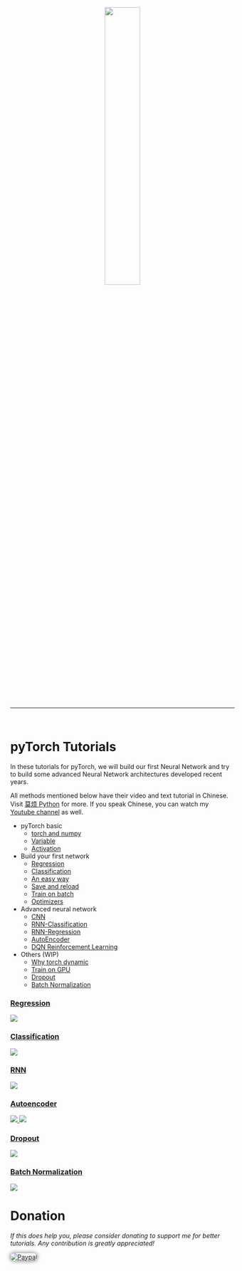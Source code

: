 <p align="center">
    <a href="http://pytorch.org/" target="_blank">
    <img width="40%" src="https://github.com/MorvanZhou/PyTorch-Tutorial/blob/master/tutorial-contents/logo.png" style="max-width:100%;">
    </a>
</p>

---

<br>

# pyTorch Tutorials

In these tutorials for pyTorch, we will build our first Neural Network and try to build some advanced Neural Network architectures developed recent years.

All methods mentioned below have their video and text tutorial in Chinese. Visit [莫烦 Python](https://morvanzhou.github.io/tutorials/) for more.
If you speak Chinese, you can watch my [Youtube channel](https://www.youtube.com/channel/UCdyjiB5H8Pu7aDTNVXTTpcg) as well.


* pyTorch basic
  * [torch and numpy](https://github.com/MorvanZhou/PyTorch-Tutorial/blob/master/tutorial-contents/201_torch_numpy.py)
  * [Variable](https://github.com/MorvanZhou/PyTorch-Tutorial/blob/master/tutorial-contents/202_variable.py)
  * [Activation](https://github.com/MorvanZhou/PyTorch-Tutorial/blob/master/tutorial-contents/203_activation.py)
* Build your first network
  * [Regression](https://github.com/MorvanZhou/PyTorch-Tutorial/blob/master/tutorial-contents/301_regression.py)
  * [Classification](https://github.com/MorvanZhou/PyTorch-Tutorial/blob/master/tutorial-contents/302_classification.py)
  * [An easy way](https://github.com/MorvanZhou/PyTorch-Tutorial/blob/master/tutorial-contents/303_build_nn_quickly.py)
  * [Save and reload](https://github.com/MorvanZhou/PyTorch-Tutorial/blob/master/tutorial-contents/304_save_reload.py)
  * [Train on batch](https://github.com/MorvanZhou/PyTorch-Tutorial/blob/master/tutorial-contents/305_batch_train.py)
  * [Optimizers](https://github.com/MorvanZhou/PyTorch-Tutorial/blob/master/tutorial-contents/306_optimizer.py)
* Advanced neural network
  * [CNN](https://github.com/MorvanZhou/PyTorch-Tutorial/blob/master/tutorial-contents/401_CNN.py)
  * [RNN-Classification](https://github.com/MorvanZhou/PyTorch-Tutorial/blob/master/tutorial-contents/402_RNN_classifier.py)
  * [RNN-Regression](https://github.com/MorvanZhou/PyTorch-Tutorial/blob/master/tutorial-contents/403_RNN_regressor.py)
  * [AutoEncoder](https://github.com/MorvanZhou/PyTorch-Tutorial/blob/master/tutorial-contents/404_autoencoder.py)
  * [DQN Reinforcement Learning](https://github.com/MorvanZhou/PyTorch-Tutorial/blob/master/tutorial-contents/405_DQN_Reinforcement_learning.py)
* Others (WIP)
  * [Why torch dynamic](https://github.com/MorvanZhou/PyTorch-Tutorial/blob/master/tutorial-contents/501_why_torch_dynamic_graph.py)
  * [Train on GPU](https://github.com/MorvanZhou/PyTorch-Tutorial/blob/master/tutorial-contents/502_GPU.py)
  * [Dropout](https://github.com/MorvanZhou/PyTorch-Tutorial/blob/master/tutorial-contents/503_dropout.py)
  * [Batch Normalization](https://github.com/MorvanZhou/PyTorch-Tutorial/blob/master/tutorial-contents/504_batch_normalization.py)

### [Regression](https://github.com/MorvanZhou/PyTorch-Tutorial/blob/master/tutorial-contents/301_regression.py)

<a href="https://github.com/MorvanZhou/PyTorch-Tutorial/blob/master/tutorial-contents/301_regression.py">
    <img class="course-image" src="https://morvanzhou.github.io/static/results/torch/1-1-2.gif">
</a>

### [Classification](https://github.com/MorvanZhou/PyTorch-Tutorial/blob/master/tutorial-contents/302_classification.py)

<a href="https://github.com/MorvanZhou/PyTorch-Tutorial/blob/master/tutorial-contents/302_classification.py">
    <img class="course-image" src="https://morvanzhou.github.io/static/results/torch/1-1-3.gif">
</a>

### [RNN](https://github.com/MorvanZhou/PyTorch-Tutorial/blob/master/tutorial-contents/403_RNN_regressor.py)

<a href="https://github.com/MorvanZhou/PyTorch-Tutorial/blob/master/tutorial-contents/403_RNN_regressor.py">
    <img class="course-image" src="https://morvanzhou.github.io/static/results/torch/4-3-1.gif" >
</a>

### [Autoencoder](https://github.com/MorvanZhou/PyTorch-Tutorial/blob/master/tutorial-contents/404_autoencoder.py)

<a href="https://github.com/MorvanZhou/PyTorch-Tutorial/blob/master/tutorial-contents/403_RNN_regressor.py">
    <img class="course-image" src="https://morvanzhou.github.io/static/results/torch/4-4-1.gif" >
</a>

<a href="https://github.com/MorvanZhou/PyTorch-Tutorial/blob/master/tutorial-contents/403_RNN_regressor.py">
    <img class="course-image" src="https://morvanzhou.github.io/static/results/torch/4-4-2.gif" >
</a>

### [Dropout](https://github.com/MorvanZhou/PyTorch-Tutorial/blob/master/tutorial-contents/503_dropout.py)
<a href="https://github.com/MorvanZhou/PyTorch-Tutorial/blob/master/tutorial-contents/503_dropout.py">
    <img class="course-image" src="https://morvanzhou.github.io/static/results/torch/5-3-1.gif" >
</a>

### [Batch Normalization](https://github.com/MorvanZhou/PyTorch-Tutorial/blob/master/tutorial-contents/504_batch_normalization.py)
<a href="https://github.com/MorvanZhou/PyTorch-Tutorial/blob/master/tutorial-contents/504_batch_normalization.py">
    <img class="course-image" src="https://morvanzhou.github.io/static/results/torch/5-4-2.gif" >
</a>

# Donation

*If this does help you, please consider donating to support me for better tutorials. Any contribution is greatly appreciated!*

<div >
  <a href="https://www.paypal.com/cgi-bin/webscr?cmd=_donations&amp;business=morvanzhou%40gmail%2ecom&amp;lc=C2&amp;item_name=MorvanPython&amp;currency_code=AUD&amp;bn=PP%2dDonationsBF%3abtn_donateCC_LG%2egif%3aNonHosted">
    <img style="border-radius: 20px;  box-shadow: 0px 0px 10px 1px  #888888;"
         src="https://www.paypalobjects.com/webstatic/en_US/i/btn/png/silver-pill-paypal-44px.png"
         alt="Paypal"
         height="auto" ></a>
</div>
